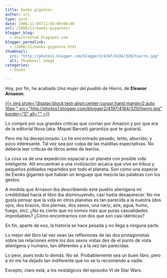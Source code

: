 ```yaml
---
title: Ewoks gigantes
author: uri
type: post
date: 2006-11-05T11:58:00+00:00
url: /2006/11/ewoks-gigantes/
blogger_blog:
  - enochrooted.blogspot.com
blogger_permalink:
  - /2006/11/ewoks-gigantes.html
thumbnail:
  src: "http://photos1.blogger.com/blogger2/4197/4184/320/hierro.jpg"
  alt: Thumbnail image
categories:
  - books

---
```

Hoy, por fín, he acabado <span style="font-style:italic;">Una mujer del pueblo de Hierro</span>, de <span style="font-weight:bold;">Eleanor Arnason</span>.

[{{< img style="display:block;text-align:center;cursor:hand;margin:0 auto 10px;" src="http://photos1.blogger.com/blogger2/4197/4184/320/hierro.jpg" border="0" alt="" >}}][1]

Lo compré por sus grandes críticas que corrían por Amazon y por que era de la editorial Nova (aka: Miquel Barceló garantiza que te gustará).

Pero me ha decepcionado. Lo he encontrado pesado, lento, aburrido, y poco interesante. Tal vez sea por culpa de las malditas espectativas. No debería leer críticas de libros antes de leerlos.

La cosa va de una expedición espacial a un planeta con posible vida inteligente. Allí encuentran a una civilización arcaica que vive en tribus y pequeños poblados repartidos por todo el planeta. Son como una especie de Ewoks gigantes que hablan un lenguaje que mezcla las palabras con los gestos.

A medida que Arnason iba describiendo este pueblo alienígena mi credibilidad hacia el libro iba disminuyendo, casi hasta desaparecer. No me gusta pensar que la vida en otros planetas es tan parecida a la nuestra (dos ojos, dos brazos, dos piernas, dos sexos, una nariz, aire, agua, humo, fuego, etc). ¿No es cierto que no somos más que puras casualidades improbables? ¿Cómo encontrarnos con dos que son casi idénticas?

En fín, aparte de eso, la historia se hace pesada y no llega a ninguna parte.

Lo mejor del libro tal vez sean las reflexiones de las dos protagonistas sobre las relaciones entre los dos sexos vistas des de el punto de vista alienígena y humano, tan diferentes y a la vez tan parecidas.

Lo peor, pues todo lo demás. No sé. Probablemente sea un buen libro, pero a mí me ha dejado tan indiferente que no se lo recomiendo a nadie. 

Excepto, claro está, a los nostálgicos del episodio VI de Star Wars.

 [1]: http://photos1.blogger.com/blogger2/4197/4184/1600/hierro.jpg
